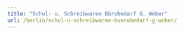 ```yaml
---
title: "Schul- u. Schreibwaren Bürobedarf G. Weber"
url: /berlin/schul-u-schreibwaren-buerobedarf-g-weber/
---
```


